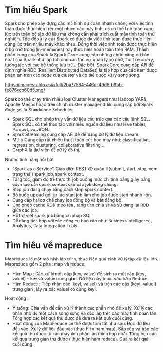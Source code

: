 # Tìm hiểu Spark
Spark cho phép xây dựng các mô hình dự đoán nhanh chóng với việc tính toán được thực hiện trên một nhóm các máy tính, có có thể tính toán cùng lúc trên toàn bộ tập dữ liệu mà không cần phải trích xuất mẫu tính toán thử nghiệm. Tốc độ xử lý của Spark có được do việc tính toán được thực hiện cùng lúc trên nhiều máy khác nhau. Đồng thời việc tính toán được thực hiện ở bộ nhớ trong (in-memories) hay thực hiện hoàn toàn trên RAM.
Thành phần trung của Spark là Spark Core: cung cấp những chức năng cơ bản nhất của Spark như lập lịch cho các tác vụ, quản lý bộ nhớ, fault recovery, tương tác với các hệ thống lưu trữ… Đặc biệt, Spark Core cung cấp API để định nghĩa RDD (Resilient Distributed DataSet) là tập hợp của các item được phân tán trên các node của cluster và có thể được xử lý song song.

<https://images.viblo.asia/full/2ba27584-446d-49d8-b9bb-fe876ecb60d5.png/>

Spark có thể chạy trên nhiều loại Cluster Managers như Hadoop YARN, Apache Mesos hoặc trên chính cluster manager được cung cấp bởi Spark được gọi là Standalone Scheduler.
 - Spark SQL cho phép truy vấn dữ liệu cấu trúc qua các câu lệnh SQL. Spark SQL có thể thao tác với nhiều nguồn dữ liệu như Hive tables, Parquet, và JSON.
 - Spark Streaming cung cấp API để dễ dàng xử lý dữ liệu stream.
 - MLlib Cung cấp rất nhiều thuật toán của học máy như: classification, regression, clustering, collaborative filtering …
 - GraphX là thư viện để xử lý đồ thị.

Những tính năng nổi bật:
 - “Spark as a Service”: Giao diện REST để quản lí (submit, start, stop, xem trạng thái) spark job, spark context.
 - Tăng tốc, giảm độ trễ thực thi job xuống mức chỉ tính bằng giây bằng cách tạo sẵn spark context cho các job dùng chung.
 - Stop job đang chạy bằng cách stop spark context.
 - Bỏ bước upload gói jar lúc start job làm cho job được start nhanh hơn.
 - Cung cấp hai cơ chế chạy job đồng bộ và bất đồng bộ.
 - Cho phép cache RDD theo tên , tăng tính chia sẻ và sử dụng lại RDD giữa các job.
 - Hỗ trợ viết spark job bằng cú pháp SQL.
 - Dễ dàng tích hợp với các công cụ báo cáo như: Business Intelligence, Analytics, Data Integration Tools.

# Tìm hiểu về mapreduce
Mapreduce là một mô hình lập trình, thực hiện quá trình xử lý tập dữ liệu lớn. Mapreduce gồm 2 pha : map và reduce.
 - Hàm Map : Các xử lý một cặp (key, value) để sinh ra một cặp (keyI, valueI) - key và value trung gian. Dữ liệu này input vào hàm Reduce.
 - Hàm Reduce : Tiếp nhận các (keyI, valueI) và trộn các cặp (keyI, valueI) trung gian , lấy ra các valueI có cùng keyI.

Hoạt động :
 - Ý tưởng:
   Chia vấn đề cần xử lý thành các phần nhỏ để xử lý.
   Xử lý các phần nhỏ đó một cách song song và độc lập trên các máy tính phân tán.
   Tổng hợp các kết quả thu được để dưa ra kết quả cuối cùng.
 - Hoạt động của MapReduce có thể được tóm tắt như sau:
   Đọc dữ liệu đầu vào.
   Xử lý dữ liệu đầu vào (thực hiện hàm map).
   Sắp xếp và trộn các kết quả thu được từ các máy tính phân tán thích hợp nhất.
   Tổng hợp các kết quả trung gian thu được ( thực hiện hàm reduce).
   Đưa ra kết quả cuối cùng.
